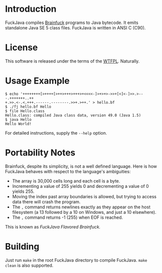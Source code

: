 Introduction
============
FuckJava compiles [Brainfuck](https://esolangs.org/wiki/Brainfuck) programs
to Java bytecode.  It emits standalone Java SE 5 class files.  FuckJava is
written in ANSI C (C90).

License
=======
This software is released under the terms of the [WTFPL](LICENSE.txt).  Naturally.

Usage Example
=============
    $ echo '++++++++[>++++[>++>+++>+++>+<<<<-]>+>+>->>+[<]<-]>>.>---.+++++++..++
    +.>>.<-.<.+++.------.--------.>>+.>++.' > hello.bf
    $ ./fj hello.bf Hello
    $ file Hello.class
    Hello.class: compiled Java class data, version 49.0 (Java 1.5)
    $ java Hello
    Hello World!

For detailed instructions, supply the `--help` option.

Portability Notes
=================================================
Brainfuck, despite its simplicity, is not a well defined language.  Here is how
FuckJava behaves with respect to the language's ambiguities:

  - The array is 30,000 cells long and each cell is a byte.
  - Incrementing a value of 255 yields 0 and decrementing a value of 0 yields 255.
  - Moving the index past array boundaries is allowed, but trying to access data
    there will crash the program.
  - The `,` command returns newlines exactly as they appear on the host
    filesystem (a 13 followed by a 10 on Windows, and just a 10 elsewhere).
  - The `,` command returns -1 (255) when EOF is reached.

This is known as *FuckJava Flavored Brainfuck.*

Building
========
Just run `make` in the root FuckJava directory to compile FuckJava. `make clean`
is also supported.
